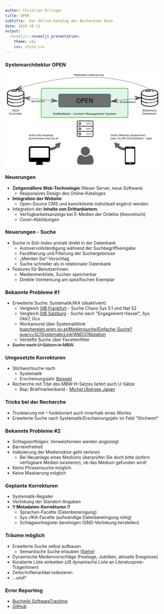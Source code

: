 ```yaml
---
author: Christian Erlinger
title: OPEN
subtitle:  Der Online-Katalog der Büchereien Wien
date: 2019-10-11
output:
  revealjs::revealjs_presentation:
    theme: sky
    css: style.css
---
```

### Systemarchitektur OPEN

![](open_sysarch.png)

### Neuerungen
* **Zeitgemäßere Web-Technologie** (Neuer Server, neue Software)
  * Responsives Design des Online-Kataloges
* **Integration der Website**
  * Open-Source CMS und kann/könnte individuell ergänzt werden.
* Integration der **Inhalte von Drittanbietern**:
  * Verfügbarkeitsanzeige bei E-Medien der Onleihe (theoretisch)
  * Cover-Abbildungen

### Neuerungen - Suche

* Suche in Solr-Index anstatt direkt in der Datenbank
  * Autovervollständigung während der Suchbegriffseingabe
  * Facettierung und Filterung der Suchergebnisse
  * „Meinten Sie“-Vorschlag
  * Suche schneller als in relationaler Datenbank
* Features für BenutzerInnen:
  * Medienmerkliste, Suchen speicherbar
  * Direkte Vormerkung am spezifischen Exemplar

### Bekannte Probleme #1

* Erweiterte Suche: Systematik/IKA (deaktiviert)
  * Vergleich [StB Frankfurt](https://katalog.stadtbuecherei.frankfurt.de) - Suche Chaos Sys 5.1 und Nat 52
  * Vergleich [StB Salzburg](https://buch.stadt-salzburg.at/) - Suche nach "Engagement Hessel", Sys Gkk7, Gcx
  * Workaround über Systematiklink [buechereien.wien.gv.at/Mediensuche/Einfache-Suche?query=SC|SystematicLink|AND|2|Notation](https://buechereien.wien.gv.at/Mediensuche/Einfache-Suche?query=SC%7cSystematicLink%7cAnd%7c2%7cPL.MU)
  * Vertiefte Suche über Facettenfilter
* ~~Suche nach U-Sätzen in MBW~~


### Umgesetzte Korrekturen

* Stichwortsuche nach
  * Systematik
  * Erscheinungsjahr [Beispiel](https://buechereien.wien.gv.at/Mediensuche/Einfache-Suche?search=VS.IX+2019&top=y)
* Recherche mit Titel des MBW-H-Satzes liefert auch U-Sätze
  * Bsp: Briefmarkenband - [Michel Übersee Japan](https://buechereien.wien.gv.at/Mediensuche/Einfache-Suche?search=Michel+%C3%9Cbersee+Japan)

### Tricks bei der Recherche

* Trunkierung mit `*` funktioniert auch innerhalb eines Wortes
* Erweiterte Suche nach Systematik/Erscheinungsjahr im Feld "Stichwort"

### Bekannte Probleme #2

* Schlagwortfolgen: Verweisformen werden angezeigt
* Barrierefreiheit
* Indexierung der Mediensätze geht verloren
  * Bei Neuanlage eines Mediums überprüfen Sie doch bitte (sofern verfügbare Medien existieren), ob das Medium gefunden wird!
* Keine Phrasensuche möglich
* Keine Maskierung möglich

### Geplante Korrekturen

* Systematik-Register
* Verlinkung der Standort-Angaben
* **!! Metadaten-Korrekturen !!**
  * Sprachen-Facette (Datenbereinigung)
  * Sys-/IKA-Facette (aufwändige Datenbereinigung nötig)
  * Schlagwortregister bereinigen (GND-Verlinkung herstellen)

### Träume möglich

* Erweiterte Suche selbst aufbauen 
  * Semantische Suche erlauben ([Siehe](https://nbn-resolving.org/urn:nbn:de:0290-opus4-162355))
* Dynamische Medienvorschläge (Festtage, Jubiläen, aktuelle Ereignisse)
* Kuratierte Liste einbetten (zB dynamische Liste an Literaturpreis-TrägerInnen)
* Zeitschriftenartikel indexieren
* *...und?*

### Error Reporting

* [Buchwiki SoftwareTracking](https://www.intern.magwien.gv.at/buchwiki/user/bin/view/Tasks/SoWaTHome?Software=OPEN&Version=7.0&Alle=ja)
* [GitHub](https://github.com/bucwien)


